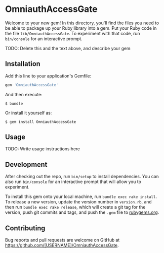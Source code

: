 # OmniauthAccessGate

Welcome to your new gem! In this directory, you'll find the files you need to be able to package up your Ruby library into a gem. Put your Ruby code in the file `lib/OmniauthAccessGate`. To experiment with that code, run `bin/console` for an interactive prompt.

TODO: Delete this and the text above, and describe your gem

## Installation

Add this line to your application's Gemfile:

```ruby
gem 'OmniauthAccessGate'
```

And then execute:

    $ bundle

Or install it yourself as:

    $ gem install OmniauthAccessGate

## Usage

TODO: Write usage instructions here

## Development

After checking out the repo, run `bin/setup` to install dependencies. You can also run `bin/console` for an interactive prompt that will allow you to experiment.

To install this gem onto your local machine, run `bundle exec rake install`. To release a new version, update the version number in `version.rb`, and then run `bundle exec rake release`, which will create a git tag for the version, push git commits and tags, and push the `.gem` file to [rubygems.org](https://rubygems.org).

## Contributing

Bug reports and pull requests are welcome on GitHub at https://github.com/[USERNAME]/OmniauthAccessGate.
